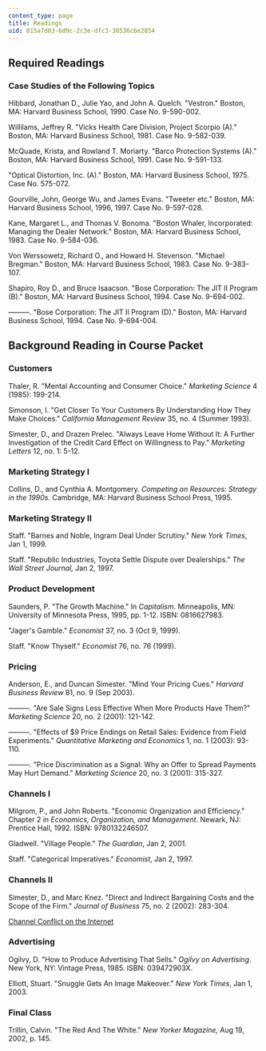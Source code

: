 ```yaml
---
content_type: page
title: Readings
uid: 015a7d03-6d9c-2c3e-dfc3-30536cbe2854
---
```


Required Readings
-----------------

### Case Studies of the Following Topics

Hibbard, Jonathan D., Julie Yao, and John A. Quelch. "Vestron." Boston, MA: Harvard Business School, 1990. Case No. 9-590-002.

Willilams, Jeffrey R. "Vicks Health Care Division, Project Scorpio (A)." Boston, MA: Harvard Business School, 1981. Case No. 9-582-039.

McQuade, Krista, and Rowland T. Moriarty. "Barco Protection Systems (A)." Boston, MA: Harvard Business School, 1991. Case No. 9-591-133.

"Optical Distortion, Inc. (A)." Boston, MA: Harvard Business School, 1975. Case No. 575-072.

Gourville, John, George Wu, and James Evans. "Tweeter etc." Boston, MA: Harvard Business School, 1996, 1997. Case No. 9-597-028.

Kane, Margaret L., and Thomas V. Bonoma. "Boston Whaler, Incorporated: Managing the Dealer Network." Boston, MA: Harvard Business School, 1983. Case No. 9-584-036.

Von Werssowetz, Richard O., and Howard H. Stevenson. "Michael Bregman." Boston, MA: Harvard Business School, 1983. Case No. 9-383-107.

Shapiro, Roy D., and Bruce Isaacson. "Bose Corporation: The JIT II Program (B)." Boston, MA: Harvard Business School, 1994. Case No. 9-694-002.

———. "Bose Corporation: The JIT II Program (D)." Boston, MA: Harvard Business School, 1994. Case No. 9-694-004.

Background Reading in Course Packet
-----------------------------------

### Customers

Thaler, R. "Mental Accounting and Consumer Choice." _Marketing Science_ 4 (1985): 199-214.

Simonson, I. "Get Closer To Your Customers By Understanding How They Make Choices." _California Management Review_ 35, no. 4 (Summer 1993).

Simester, D., and Drazen Prelec. "Always Leave Home Without It: A Further Investigation of the Credit Card Effect on Willingness to Pay." _Marketing Letters_ 12, no. 1: 5-12.

### Marketing Strategy I

Collins, D., and Cynthia A. Montgomery. _Competing on Resources: Strategy in the 1990s_. Cambridge, MA: Harvard Business School Press, 1995.

### Marketing Strategy II

Staff. "Barnes and Noble, Ingram Deal Under Scrutiny." _New York Times_, Jan 1, 1999.

Staff. "Republic Industries, Toyota Settle Dispute over Dealerships." _The Wall Street Journal,_ Jan 2, 1997.

### Product Development

Saunders, P. "The Growth Machine." In _Capitalism_. Minneapolis, MN: University of Minnesota Press, 1995, pp. 1-12. ISBN: 0816627983.

"Jager's Gamble." _Economist_ 37, no. 3 (Oct 9, 1999).

Staff. "Know Thyself." _Economist_ 76, no. 76 (1999).

### Pricing

Anderson, E., and Duncan Simester. "Mind Your Pricing Cues." _Harvard Business Review_ 81, no. 9 (Sep 2003).

———. "Are Sale Signs Less Effective When More Products Have Them?" _Marketing Science_ 20, no. 2 (2001): 121-142.

———. "Effects of $9 Price Endings on Retail Sales: Evidence from Field Experiments." _Quantitative Marketing and Economics_ 1, no. 1 (2003): 93-110.

———. "Price Discrimination as a Signal: Why an Offer to Spread Payments May Hurt Demand." _Marketing Science_ 20, no. 3 (2001): 315-327.

### Channels I

Milgrom, P., and John Roberts. "Economic Organization and Efficiency." Chapter 2 in _Economics, Organization, and Management_. Newark, NJ: Prentice Hall, 1992. ISBN: 9780132246507.

Gladwell. "Village People." _The Guardian_, Jan 2, 2001.

Staff. "Categorical Imperatives." _Economist_, Jan 2, 1997.

### Channels II

Simester, D., and Marc Knez. "Direct and Indirect Bargaining Costs and the Scope of the Firm." _Journal of Business_ 75, no. 2 (2002): 283-304.

[Channel Conflict on the Internet](http://reshare.com/)

### Advertising

Ogilvy, D. "How to Produce Advertising That Sells." _Ogilvy on Advertising_. New York, NY: Vintage Press, 1985. ISBN: 039472903X.

Elliott, Stuart. "Snuggle Gets An Image Makeover." _New York Times_, Jan 1, 2003.

### Final Class

Trillin, Calvin. "The Red And The White." _New Yorker Magazine,_ Aug 19, 2002, p. 145.